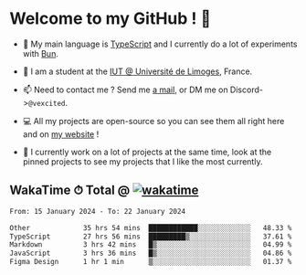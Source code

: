 # Welcome to my GitHub ! 🌃

- 🔭 My main language is [TypeScript](https://www.typescriptlang.org/) and I currently do a lot of experiments with [Bun](https://bun.sh).

- 🌱 I am a student at the [IUT @ Université de Limoges](https://iut.unilim.fr), France.

- 📫 Need to contact me ? Send me <a href="mailto:mikkel@milescode.dev">a mail</a>, or DM me on Discord->`@vexcited`.

- 💻 All my projects are open-source so you can see them all right here and on <a href="https://vexcited.vercel.app">my website</a> !

- 👀 I currently work on a lot of projects at the same time, look at the pinned projects to see my projects that I like the most currently.

## WakaTime ⏱ Total @ [![wakatime](https://wakatime.com/badge/user/0839e595-e07a-435c-8d59-ed95f2a3d6dd.svg)](https://wakatime.com/@0839e595-e07a-435c-8d59-ed95f2a3d6dd)

<!--START_SECTION:waka-->

```txt
From: 15 January 2024 - To: 22 January 2024

Other             35 hrs 54 mins  ████████████░░░░░░░░░░░░░   48.33 %
TypeScript        27 hrs 56 mins  █████████▒░░░░░░░░░░░░░░░   37.61 %
Markdown          3 hrs 42 mins   █▒░░░░░░░░░░░░░░░░░░░░░░░   04.99 %
JavaScript        3 hrs 36 mins   █▒░░░░░░░░░░░░░░░░░░░░░░░   04.86 %
Figma Design      1 hr 1 min      ▒░░░░░░░░░░░░░░░░░░░░░░░░   01.37 %
```

<!--END_SECTION:waka-->
